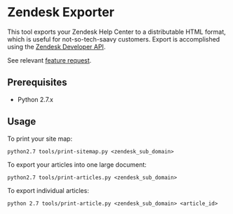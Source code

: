 Zendesk Exporter
===

This tool exports your Zendesk Help Center to a distributable HTML format,
which is useful for not-so-tech-saavy customers. Export is accomplished using
the [Zendesk Developer API](https://developer.zendesk.com/).

See relevant [feature request](https://support.zendesk.com/entries/84241-Print-PDF-button-in-Forums).

Prerequisites
---
* Python 2.7.x

Usage
---

To print your site map:

    python2.7 tools/print-sitemap.py <zendesk_sub_domain>

To export your articles into one large document:

    python2.7 tools/print-articles.py <zendesk_sub_domain>

To export individual articles:

    python 2.7 tools/print-article.py <zendesk_sub_domain> <article_id>
